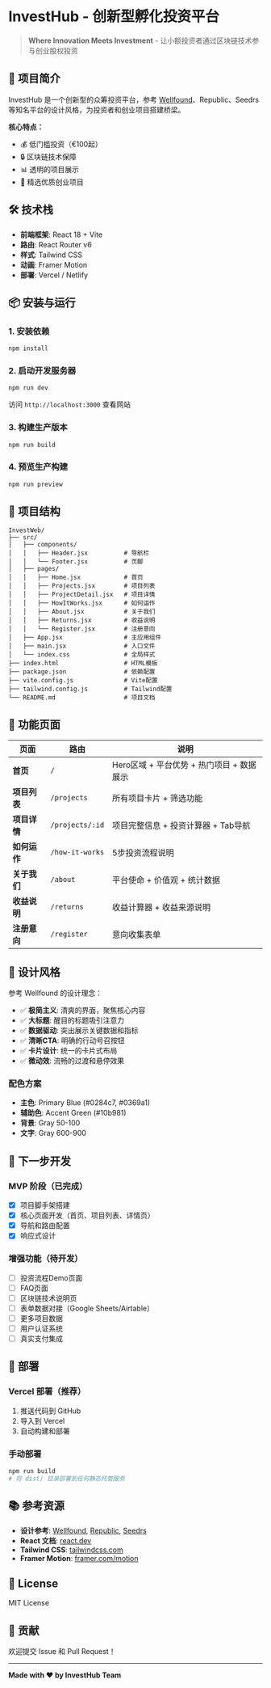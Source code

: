 # InvestHub - 创新型孵化投资平台

> **Where Innovation Meets Investment** - 让小额投资者通过区块链技术参与创业股权投资

## 🎯 项目简介

InvestHub 是一个创新型的众筹投资平台，参考 [Wellfound](https://wellfound.com/)、Republic、Seedrs 等知名平台的设计风格，为投资者和创业项目搭建桥梁。

**核心特点：**
- 💰 低门槛投资（€100起）
- 🔒 区块链技术保障
- 📊 透明的项目展示
- 🚀 精选优质创业项目

## 🛠️ 技术栈

- **前端框架**: React 18 + Vite
- **路由**: React Router v6
- **样式**: Tailwind CSS
- **动画**: Framer Motion
- **部署**: Vercel / Netlify

## 📦 安装与运行

### 1. 安装依赖

```bash
npm install
```

### 2. 启动开发服务器

```bash
npm run dev
```

访问 `http://localhost:3000` 查看网站

### 3. 构建生产版本

```bash
npm run build
```

### 4. 预览生产构建

```bash
npm run preview
```

## 📁 项目结构

```
InvestWeb/
├── src/
│   ├── components/
│   │   ├── Header.jsx          # 导航栏
│   │   └── Footer.jsx          # 页脚
│   ├── pages/
│   │   ├── Home.jsx            # 首页
│   │   ├── Projects.jsx        # 项目列表
│   │   ├── ProjectDetail.jsx   # 项目详情
│   │   ├── HowItWorks.jsx      # 如何运作
│   │   ├── About.jsx           # 关于我们
│   │   ├── Returns.jsx         # 收益说明
│   │   └── Register.jsx        # 注册意向
│   ├── App.jsx                 # 主应用组件
│   ├── main.jsx                # 入口文件
│   └── index.css               # 全局样式
├── index.html                  # HTML模板
├── package.json                # 依赖配置
├── vite.config.js              # Vite配置
├── tailwind.config.js          # Tailwind配置
└── README.md                   # 项目文档
```

## 🌟 功能页面

| 页面 | 路由 | 说明 |
|------|------|------|
| **首页** | `/` | Hero区域 + 平台优势 + 热门项目 + 数据展示 |
| **项目列表** | `/projects` | 所有项目卡片 + 筛选功能 |
| **项目详情** | `/projects/:id` | 项目完整信息 + 投资计算器 + Tab导航 |
| **如何运作** | `/how-it-works` | 5步投资流程说明 |
| **关于我们** | `/about` | 平台使命 + 价值观 + 统计数据 |
| **收益说明** | `/returns` | 收益计算器 + 收益来源说明 |
| **注册意向** | `/register` | 意向收集表单 |

## 🎨 设计风格

参考 Wellfound 的设计理念：

- ✅ **极简主义**: 清爽的界面，聚焦核心内容
- ✅ **大标题**: 醒目的标题吸引注意力
- ✅ **数据驱动**: 突出展示关键数据和指标
- ✅ **清晰CTA**: 明确的行动号召按钮
- ✅ **卡片设计**: 统一的卡片式布局
- ✅ **微动效**: 流畅的过渡和悬停效果

### 配色方案

- **主色**: Primary Blue (#0284c7, #0369a1)
- **辅助色**: Accent Green (#10b981)
- **背景**: Gray 50-100
- **文字**: Gray 600-900

## 📝 下一步开发

### MVP 阶段（已完成）
- [x] 项目脚手架搭建
- [x] 核心页面开发（首页、项目列表、详情页）
- [x] 导航和路由配置
- [x] 响应式设计

### 增强功能（待开发）
- [ ] 投资流程Demo页面
- [ ] FAQ页面
- [ ] 区块链技术说明页
- [ ] 表单数据对接（Google Sheets/Airtable）
- [ ] 更多项目数据
- [ ] 用户认证系统
- [ ] 真实支付集成

## 🚀 部署

### Vercel 部署（推荐）

1. 推送代码到 GitHub
2. 导入到 Vercel
3. 自动构建和部署

### 手动部署

```bash
npm run build
# 将 dist/ 目录部署到任何静态托管服务
```

## 📚 参考资源

- **设计参考**: [Wellfound](https://wellfound.com/), [Republic](https://republic.com/), [Seedrs](https://seedrs.com/)
- **React 文档**: [react.dev](https://react.dev/)
- **Tailwind CSS**: [tailwindcss.com](https://tailwindcss.com/)
- **Framer Motion**: [framer.com/motion](https://www.framer.com/motion/)

## 📄 License

MIT License

## 👥 贡献

欢迎提交 Issue 和 Pull Request！

---

**Made with ❤️ by InvestHub Team**



